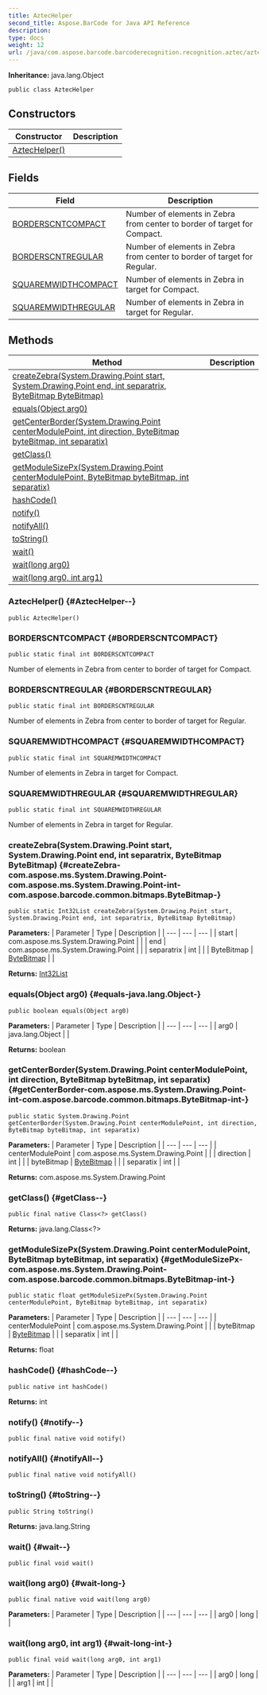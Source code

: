 ```yaml
---
title: AztecHelper
second_title: Aspose.BarCode for Java API Reference
description: 
type: docs
weight: 12
url: /java/com.aspose.barcode.barcoderecognition.recognition.aztec/aztechelper/
---
```

**Inheritance:**
java.lang.Object
```
public class AztecHelper
```
## Constructors

| Constructor | Description |
| --- | --- |
| [AztecHelper()](#AztecHelper--) |  |
## Fields

| Field | Description |
| --- | --- |
| [BORDERSCNTCOMPACT](#BORDERSCNTCOMPACT) | Number of elements in Zebra from center to border of target for Compact. |
| [BORDERSCNTREGULAR](#BORDERSCNTREGULAR) | Number of elements in Zebra from center to border of target for Regular. |
| [SQUAREMWIDTHCOMPACT](#SQUAREMWIDTHCOMPACT) | Number of elements in Zebra in target for Compact. |
| [SQUAREMWIDTHREGULAR](#SQUAREMWIDTHREGULAR) | Number of elements in Zebra in target for Regular. |
## Methods

| Method | Description |
| --- | --- |
| [createZebra(System.Drawing.Point start, System.Drawing.Point end, int separatrix, ByteBitmap ByteBitmap)](#createZebra-com.aspose.ms.System.Drawing.Point-com.aspose.ms.System.Drawing.Point-int-com.aspose.barcode.common.bitmaps.ByteBitmap-) |  |
| [equals(Object arg0)](#equals-java.lang.Object-) |  |
| [getCenterBorder(System.Drawing.Point centerModulePoint, int direction, ByteBitmap byteBitmap, int separatix)](#getCenterBorder-com.aspose.ms.System.Drawing.Point-int-com.aspose.barcode.common.bitmaps.ByteBitmap-int-) |  |
| [getClass()](#getClass--) |  |
| [getModuleSizePx(System.Drawing.Point centerModulePoint, ByteBitmap byteBitmap, int separatix)](#getModuleSizePx-com.aspose.ms.System.Drawing.Point-com.aspose.barcode.common.bitmaps.ByteBitmap-int-) |  |
| [hashCode()](#hashCode--) |  |
| [notify()](#notify--) |  |
| [notifyAll()](#notifyAll--) |  |
| [toString()](#toString--) |  |
| [wait()](#wait--) |  |
| [wait(long arg0)](#wait-long-) |  |
| [wait(long arg0, int arg1)](#wait-long-int-) |  |
### AztecHelper() {#AztecHelper--}
```
public AztecHelper()
```


### BORDERSCNTCOMPACT {#BORDERSCNTCOMPACT}
```
public static final int BORDERSCNTCOMPACT
```


Number of elements in Zebra from center to border of target for Compact.

### BORDERSCNTREGULAR {#BORDERSCNTREGULAR}
```
public static final int BORDERSCNTREGULAR
```


Number of elements in Zebra from center to border of target for Regular.

### SQUAREMWIDTHCOMPACT {#SQUAREMWIDTHCOMPACT}
```
public static final int SQUAREMWIDTHCOMPACT
```


Number of elements in Zebra in target for Compact.

### SQUAREMWIDTHREGULAR {#SQUAREMWIDTHREGULAR}
```
public static final int SQUAREMWIDTHREGULAR
```


Number of elements in Zebra in target for Regular.

### createZebra(System.Drawing.Point start, System.Drawing.Point end, int separatrix, ByteBitmap ByteBitmap) {#createZebra-com.aspose.ms.System.Drawing.Point-com.aspose.ms.System.Drawing.Point-int-com.aspose.barcode.common.bitmaps.ByteBitmap-}
```
public static Int32List createZebra(System.Drawing.Point start, System.Drawing.Point end, int separatrix, ByteBitmap ByteBitmap)
```




**Parameters:**
| Parameter | Type | Description |
| --- | --- | --- |
| start | com.aspose.ms.System.Drawing.Point |  |
| end | com.aspose.ms.System.Drawing.Point |  |
| separatrix | int |  |
| ByteBitmap | [ByteBitmap](../../com.aspose.barcode.common.bitmaps/bytebitmap) |  |

**Returns:**
[Int32List](../../com.aspose.barcode.common.generic.list/int32list)
### equals(Object arg0) {#equals-java.lang.Object-}
```
public boolean equals(Object arg0)
```




**Parameters:**
| Parameter | Type | Description |
| --- | --- | --- |
| arg0 | java.lang.Object |  |

**Returns:**
boolean
### getCenterBorder(System.Drawing.Point centerModulePoint, int direction, ByteBitmap byteBitmap, int separatix) {#getCenterBorder-com.aspose.ms.System.Drawing.Point-int-com.aspose.barcode.common.bitmaps.ByteBitmap-int-}
```
public static System.Drawing.Point getCenterBorder(System.Drawing.Point centerModulePoint, int direction, ByteBitmap byteBitmap, int separatix)
```




**Parameters:**
| Parameter | Type | Description |
| --- | --- | --- |
| centerModulePoint | com.aspose.ms.System.Drawing.Point |  |
| direction | int |  |
| byteBitmap | [ByteBitmap](../../com.aspose.barcode.common.bitmaps/bytebitmap) |  |
| separatix | int |  |

**Returns:**
com.aspose.ms.System.Drawing.Point
### getClass() {#getClass--}
```
public final native Class<?> getClass()
```




**Returns:**
java.lang.Class<?>
### getModuleSizePx(System.Drawing.Point centerModulePoint, ByteBitmap byteBitmap, int separatix) {#getModuleSizePx-com.aspose.ms.System.Drawing.Point-com.aspose.barcode.common.bitmaps.ByteBitmap-int-}
```
public static float getModuleSizePx(System.Drawing.Point centerModulePoint, ByteBitmap byteBitmap, int separatix)
```




**Parameters:**
| Parameter | Type | Description |
| --- | --- | --- |
| centerModulePoint | com.aspose.ms.System.Drawing.Point |  |
| byteBitmap | [ByteBitmap](../../com.aspose.barcode.common.bitmaps/bytebitmap) |  |
| separatix | int |  |

**Returns:**
float
### hashCode() {#hashCode--}
```
public native int hashCode()
```




**Returns:**
int
### notify() {#notify--}
```
public final native void notify()
```




### notifyAll() {#notifyAll--}
```
public final native void notifyAll()
```




### toString() {#toString--}
```
public String toString()
```




**Returns:**
java.lang.String
### wait() {#wait--}
```
public final void wait()
```




### wait(long arg0) {#wait-long-}
```
public final native void wait(long arg0)
```




**Parameters:**
| Parameter | Type | Description |
| --- | --- | --- |
| arg0 | long |  |

### wait(long arg0, int arg1) {#wait-long-int-}
```
public final void wait(long arg0, int arg1)
```




**Parameters:**
| Parameter | Type | Description |
| --- | --- | --- |
| arg0 | long |  |
| arg1 | int |  |

